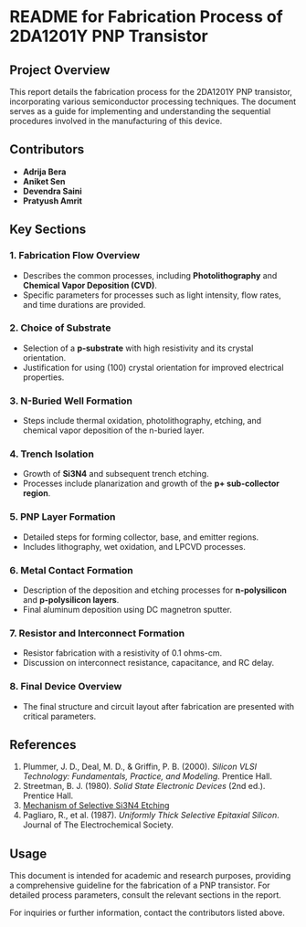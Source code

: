 # README for Fabrication Process of 2DA1201Y PNP Transistor

## Project Overview

This report details the fabrication process for the 2DA1201Y PNP transistor, incorporating various semiconductor processing techniques. The document serves as a guide for implementing and understanding the sequential procedures involved in the manufacturing of this device.

## Contributors

- **Adrija Bera**  
- **Aniket Sen**  
- **Devendra Saini**  
- **Pratyush Amrit**

## Key Sections

### 1. **Fabrication Flow Overview**
- Describes the common processes, including **Photolithography** and **Chemical Vapor Deposition (CVD)**.  
- Specific parameters for processes such as light intensity, flow rates, and time durations are provided.

### 2. **Choice of Substrate**
- Selection of a **p-substrate** with high resistivity and its crystal orientation.  
- Justification for using (100) crystal orientation for improved electrical properties.

### 3. **N-Buried Well Formation**
- Steps include thermal oxidation, photolithography, etching, and chemical vapor deposition of the n-buried layer.

### 4. **Trench Isolation**
- Growth of **Si3N4** and subsequent trench etching.  
- Processes include planarization and growth of the **p+ sub-collector region**.

### 5. **PNP Layer Formation**
- Detailed steps for forming collector, base, and emitter regions.  
- Includes lithography, wet oxidation, and LPCVD processes.

### 6. **Metal Contact Formation**
- Description of the deposition and etching processes for **n-polysilicon** and **p-polysilicon layers**.  
- Final aluminum deposition using DC magnetron sputter.

### 7. **Resistor and Interconnect Formation**
- Resistor fabrication with a resistivity of 0.1 ohms-cm.  
- Discussion on interconnect resistance, capacitance, and RC delay.

### 8. **Final Device Overview**
- The final structure and circuit layout after fabrication are presented with critical parameters.

## References
1. Plummer, J. D., Deal, M. D., & Griffin, P. B. (2000). *Silicon VLSI Technology: Fundamentals, Practice, and Modeling*. Prentice Hall.  
2. Streetman, B. J. (1980). *Solid State Electronic Devices* (2nd ed.). Prentice Hall.  
3. [Mechanism of Selective Si3N4 Etching](https://www.sciencedirect.com/science/article/pii/S0167931709003530)  
4. Pagliaro, R., et al. (1987). *Uniformly Thick Selective Epitaxial Silicon*. Journal of The Electrochemical Society.

## Usage
This document is intended for academic and research purposes, providing a comprehensive guideline for the fabrication of a PNP transistor. For detailed process parameters, consult the relevant sections in the report.

For inquiries or further information, contact the contributors listed above.
